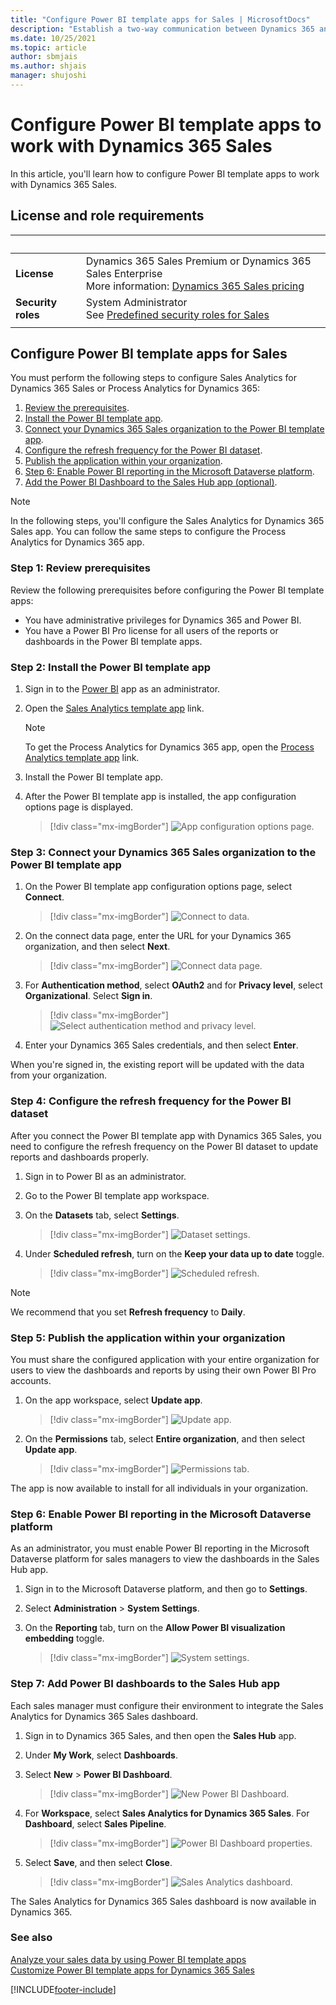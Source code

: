 ```yaml
---
title: "Configure Power BI template apps for Sales | MicrosoftDocs"
description: "Establish a two-way communication between Dynamics 365 and Power BI template app and configure Sales Analytics and Process Analytics."
ms.date: 10/25/2021
ms.topic: article
author: sbmjais
ms.author: shjais
manager: shujoshi
---
```

# Configure Power BI template apps to work with Dynamics 365 Sales 

In this article, you'll learn how to configure Power BI template apps to work with Dynamics 365 Sales.

## License and role requirements

| &nbsp; | &nbsp; |
|-----------------------|---------|
| **License** | Dynamics 365 Sales Premium or Dynamics 365 Sales Enterprise  <br>More information: [Dynamics 365 Sales pricing](https://dynamics.microsoft.com/sales/pricing/) |
| **Security roles** | System Administrator <br> See [Predefined security roles for Sales](security-roles-for-sales.md)|
|||




## Configure Power BI template apps for Sales

You must perform the following steps to configure Sales Analytics for Dynamics 365 Sales or Process Analytics for Dynamics 365:

1. [Review the prerequisites](#step-1-review-prerequisites).
2. [Install the Power BI template app](#step-2-install-the-power-bi-template-app).
3. [Connect your Dynamics 365 Sales organization to the Power BI template app](#step-3-connect-your-dynamics-365-sales-organization-to-the-power-bi-template-app).
4. [Configure the refresh frequency for the Power BI dataset](#step-4-configure-the-refresh-frequency-for-the-power-bi-dataset).
5. [Publish the application within your organization](#step-5-publish-the-application-within-your-organization).
6. [Step 6: Enable Power BI reporting in the Microsoft Dataverse platform](#step-6-enable-power-bi-reporting-in-the-microsoft-dataverse-platform).
7. [Add the Power BI Dashboard to the Sales Hub app (optional)](#step-7-add-power-bi-dashboards-to-the-sales-hub-app).

> [!NOTE]
> In the following steps, you'll configure the Sales Analytics for Dynamics 365 Sales app. You can follow the same steps to configure the Process Analytics for Dynamics 365 app.

### Step 1: Review prerequisites

Review the following prerequisites before configuring the Power BI template apps:

- You have administrative privileges for Dynamics 365 and Power BI.
- You have a Power BI Pro license for all users of the reports or dashboards in the Power BI template apps.

### Step 2: Install the Power BI template app

1.  Sign in to the [Power BI](https://app.powerbi.com/) app as an administrator.

2.  Open the [Sales Analytics template app](https://go.microsoft.com/fwlink/p/?linkid=2121603) link.

    > [!NOTE]
    > To get the Process Analytics for Dynamics 365 app, open the [Process Analytics template app](https://go.microsoft.com/fwlink/p/?linkid=2121604) link.

3.  Install the Power BI template app.

4.  After the Power BI template app is installed, the app configuration options page is displayed.

    > [!div class="mx-imgBorder"]
    > ![App configuration options page.](media/app-config-page.png "App configuration options page")

### Step 3: Connect your Dynamics 365 Sales organization to the Power BI template app

1.  On the Power BI template app configuration options page, select **Connect**.

    > [!div class="mx-imgBorder"]
    > ![Connect to data.](media/app-config-page-connect.png "Connect to data")

2.  On the connect data page, enter the URL for your Dynamics 365 organization, and then select **Next**.

    > [!div class="mx-imgBorder"]
    > ![Connect data page.](media/connect-data-page.png "Connect data page")

3.  For **Authentication method**, select **OAuth2** and for **Privacy level**, select **Organizational**. Select **Sign in**.

    > [!div class="mx-imgBorder"]
    > ![Select authentication method and privacy level.](media/select-auth-method.png "Select authentication method and privacy level")

4.  Enter your Dynamics 365 Sales credentials, and then select **Enter**.

When you're signed in, the existing report will be updated with the data from your organization.

### Step 4: Configure the refresh frequency for the Power BI dataset

After you connect the Power BI template app with Dynamics 365 Sales, you need to configure the refresh frequency on the Power BI dataset to update reports and dashboards properly.

1.  Sign in to Power BI as an administrator.

2.  Go to the Power BI template app workspace.
 
3.  On the **Datasets** tab, select **Settings**.

    > [!div class="mx-imgBorder"]
    > ![Dataset settings.](media/dataset-settings.png "Dataset settings")
 
4.  Under **Scheduled refresh**, turn on the **Keep your data up to date** toggle.

    > [!div class="mx-imgBorder"]
    > ![Scheduled refresh.](media/scheduled-refresh-setting.png "Scheduled refresh")

> [!NOTE]
> We recommend that you set **Refresh frequency** to **Daily**.

### Step 5: Publish the application within your organization

You must share the configured application with your entire organization for users to view the dashboards and reports by using their own Power BI Pro accounts.

1.  On the app workspace, select **Update app**.

    > [!div class="mx-imgBorder"]
    > ![Update app.](media/update-app.png "Update app")

2.  On the **Permissions** tab, select **Entire organization**, and then select **Update app**.

    > [!div class="mx-imgBorder"]
    > ![Permissions tab.](media/permission-settings.png "Permissions tab")

The app is now available to install for all individuals in your organization.

### Step 6: Enable Power BI reporting in the Microsoft Dataverse platform

As an administrator, you must enable Power BI reporting in the Microsoft Dataverse platform for sales managers to view the dashboards in the Sales Hub app.

1.  Sign in to the Microsoft Dataverse platform, and then go to **Settings**.

2.  Select **Administration** > **System Settings**.

3.  On the **Reporting** tab, turn on the **Allow Power BI visualization embedding** toggle.

    > [!div class="mx-imgBorder"]
    > ![System settings.](media/system-settings.png "System settings")
 
### Step 7: Add Power BI dashboards to the Sales Hub app

Each sales manager must configure their environment to integrate the Sales Analytics for Dynamics 365 Sales dashboard.

1.  Sign in to Dynamics 365 Sales, and then open the **Sales Hub** app.

2.  Under **My Work**, select **Dashboards**.

3.  Select **New** > **Power BI Dashboard**.

    > [!div class="mx-imgBorder"]
    > ![New Power BI Dashboard.](media/new-pbi-dashboard.png "New Power BI Dashboard")
 
4.  For **Workspace**, select **Sales Analytics for Dynamics 365 Sales**. For **Dashboard**, select **Sales Pipeline**.

    > [!div class="mx-imgBorder"]
    > ![Power BI Dashboard properties.](media/pbi-dashboard-props.png "Power BI Dashboard properties")
 
5.  Select **Save**, and then select **Close**.

     > [!div class="mx-imgBorder"]
    > ![Sales Analytics dashboard.](media/pbi-dashboard.png "Sales Analytics dashboard")

The Sales Analytics for Dynamics 365 Sales dashboard is now available in Dynamics 365.

### See also

[Analyze your sales data by using Power BI template apps](introduction-sales-template-apps.md)<br>
[Customize Power BI template apps for Dynamics 365 Sales](customize-template-apps.md)


[!INCLUDE[footer-include](../includes/footer-banner.md)]
